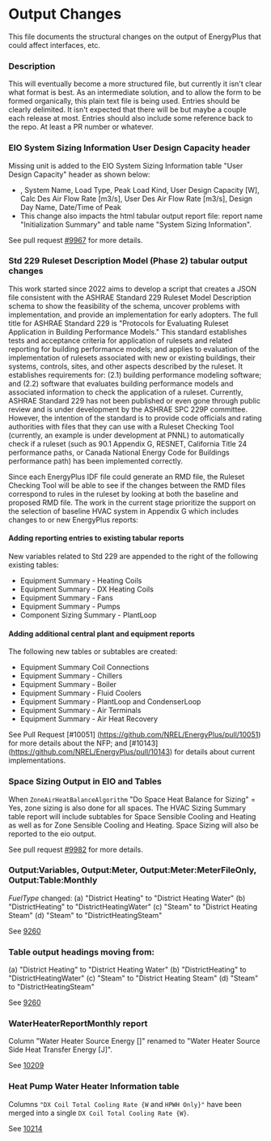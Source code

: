 Output Changes
==============

This file documents the structural changes on the output of EnergyPlus that could affect interfaces, etc.

### Description

This will eventually become a more structured file, but currently it isn't clear what format is best. As an intermediate solution, and to allow the form to be formed organically, this plain text file is being used. Entries should be clearly delimited. It isn't expected that there will be but maybe a couple each release at most. Entries should also include some reference back to the repo. At least a PR number or whatever.

### EIO System Sizing Information User Design Capacity header
Missing unit is added to the EIO System Sizing Information table "User Design Capacity" header as shown below: 
- <System Sizing Information>, System Name, Load Type, Peak Load Kind, User Design Capacity [W], Calc Des Air Flow Rate [m3/s], User Des Air Flow Rate [m3/s], Design Day Name, Date/Time of Peak
- This change also impacts the html tabular output report file: report name "Initialization Summary" and table name "System Sizing Information".

See pull request [#9967](https://github.com/NREL/EnergyPlus/pull/9967) for more details.

### Std 229 Ruleset Description Model (Phase 2) tabular output changes

This work started since 2022 aims to develop a script that creates a JSON file consistent with the ASHRAE Standard 229 Ruleset Model Description schema to show the feasibility of the schema, uncover problems with implementation, and provide an implementation for early adopters. The full title for ASHRAE Standard 229 is "Protocols for Evaluating Ruleset Application in Building Performance Models." This standard establishes tests and acceptance criteria for application of rulesets and related reporting for building performance models; and applies to evaluation of the implementation of rulesets associated with new or existing buildings, their systems, controls, sites, and other aspects described by the ruleset. It establishes requirements for: (2.1) building performance modeling software; and (2.2) software that evaluates building performance models and associated information to check the application of a ruleset. Currently, ASHRAE Standard 229 has not been published or even gone through public review and is under development by the ASHRAE SPC 229P committee. However, the intention of the standard is to provide code officials and rating authorities with files that they can use with a Ruleset Checking Tool (currently, an example is under development at PNNL) to automatically check if a ruleset (such as 90.1 Appendix G, RESNET, California Title 24 performance paths, or Canada National Energy Code for Buildings performance path) has been implemented correctly.

Since each EnergyPlus IDF file could generate an RMD file, the Ruleset Checking Tool will be able to see if the changes between the RMD files correspond to rules in the ruleset by looking at both the baseline and proposed RMD file. The work in the current stage prioritize the support on the selection of baseline HVAC system in Appendix G which includes changes to or new EnergyPlus reports:

#### Adding reporting entries to existing tabular reports

New variables related to Std 229 are appended to the right of the following existing tables:

- Equipment Summary - Heating Coils
- Equipment Summary - DX Heating Coils
- Equipment Summary - Fans
- Equipment Summary - Pumps
- Component Sizing Summary - PlantLoop

#### Adding additional central plant and equipment reports

The following new tables or subtables are created:

- Equipment Summary Coil Connections
- Equipment Summary - Chillers
- Equipment Summary - Boiler
- Equipment Summary - Fluid Coolers
- Equipment Summary - PlantLoop and CondenserLoop
- Equipment Summary - Air Terminals
- Equipment Summary - Air Heat Recovery

See Pull Request [#10051] (https://github.com/NREL/EnergyPlus/pull/10051) for more details about the NFP; and [#10143] (https://github.com/NREL/EnergyPlus/pull/10143) for details about current implementations.

### Space Sizing Output in EIO and Tables

When `ZoneAirHeatBalanceAlgorithm` "Do Space Heat Balance for Sizing" = Yes, zone sizing is also done for all spaces. The HVAC Sizing Summary table report will include subtables for Space Sensible Cooling and Heating as well as for Zone Sensible Cooling and Heating. Space Sizing will also be reported to the eio output.

See pull request [#9982](https://github.com/NREL/EnergyPlus/pull/9982) for more details.


### Output:Variables, Output:Meter, Output:Meter:MeterFileOnly, Output:Table:Monthly

*FuelType* changed:
 (a) "District Heating" to "District Heating Water"
 (b) "DistrictHeating" to "DistrictHeatingWater"
 (c) "Steam" to "District Heating Steam"
 (d) "Steam" to "DistrictHeatingSteam"

 See [9260](https://github.com/NREL/EnergyPlus/pull/9260)

### Table output headings moving from:

 (a) "District Heating" to "District Heating Water"
 (b) "DistrictHeating" to "DistrictHeatingWater"
 (c) "Steam" to "District Heating Steam"
 (d) "Steam" to "DistrictHeatingSteam"

 See [9260](https://github.com/NREL/EnergyPlus/pull/9260)

### WaterHeaterReportMonthly report

Column "Water Heater Source Energy []" renamed to "Water Heater Source Side Heat Transfer Energy [J]".

See [10209](https://github.com/NREL/EnergyPlus/pull/10209)
### Heat Pump Water Heater Information table

Columns `"DX Coil Total Cooling Rate {W` and `HPWH Only}"` have been merged into a single `DX Coil Total Cooling Rate {W}`.

 See [10214](https://github.com/NREL/EnergyPlus/pull/10214)
